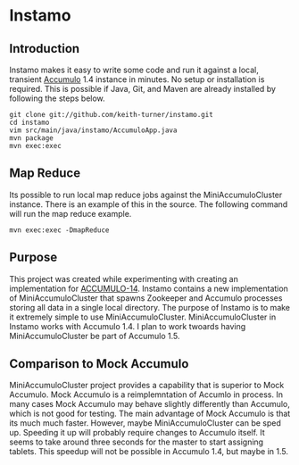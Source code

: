 Instamo
=======

Introduction
-----------

Instamo makes it easy to write some code and run it against a local, transient
[Accumulo](http://accumulo.apache.org) 1.4 instance in minutes.  No setup or
installation is required.  This is possible if Java, Git, and Maven are already
installed by following the steps below.

```
git clone git://github.com/keith-turner/instamo.git
cd instamo
vim src/main/java/instamo/AccumuloApp.java
mvn package
mvn exec:exec
```

Map Reduce
----------

Its possible to run local map reduce jobs against the MiniAccumuloCluster instance.   There is an example of this in the source.  The following command will run the map reduce example.

```
mvn exec:exec -DmapReduce
```

Purpose
-------

This project was created while experimenting with creating an implementation
for [ACCUMULO-14](https://issues.apache.org/jira/browse/ACCUMULO-14).  Instamo
contains a new implementation of MiniAccumuloCluster that spawns Zookeeper and
Accumulo processes storing all data in a single local directory.  The purpose
of Instamo is to make it extremely simple to use MiniAccumuloCluster.
MiniAccumuloCluster in Instamo works with Accumulo 1.4.  I plan to work twoards
having MiniAccumuloCluster be part of Accumulo 1.5.

Comparison to Mock Accumulo
--------------------------

MiniAccumuloCluster project provides a capability that is superior to Mock
Accumulo.  Mock Accumulo is a reimplemntation of Accumlo in process.  In many
cases Mock Accumulo may behave slightly differently than Accumulo, which is not
good for testing.   The main advantage of Mock Accumulo is that its much much
faster.  However, maybe MiniAccumuloCluster can be sped up.  Speeding it up
will probably require changes to Accumulo itself.  It seems to take around
three seconds for the master to start assigning tablets.  This speedup will not
be possible in Accumulo 1.4, but maybe in 1.5.

